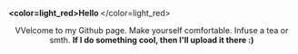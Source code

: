 <b> <color=light_red>Hello </b> </color=light_red>
<center>
VVelcome to my Github page. Make yourself comfortable. Infuse a tea or smth.
<b>If I do something cool, then I'll upload it there :) </b>
</center>
